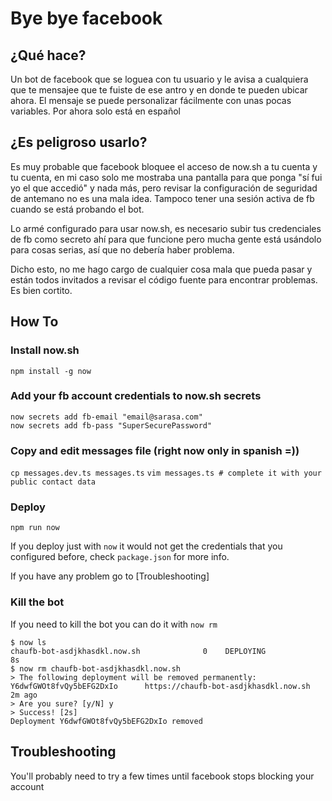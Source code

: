 # Bye bye facebook

## ¿Qué hace?

Un bot de facebook que se loguea con tu usuario y le avisa a cualquiera que te mensajee que te fuiste de ese antro y en donde te pueden ubicar ahora. El mensaje se puede personalizar fácilmente con unas pocas variables. Por ahora solo está en español

## ¿Es peligroso usarlo?

Es muy probable que facebook bloquee el acceso de now.sh a tu cuenta y tu cuenta, en mi caso solo me mostraba una pantalla para que ponga "sí fui yo el que accedió" y nada más, pero revisar la configuración de seguridad de antemano no es una mala idea. Tampoco tener una sesión activa de fb cuando se está probando el bot.

Lo armé configurado para usar now.sh, es necesario subir tus credenciales de fb como secreto ahí para que funcione pero mucha gente está usándolo para cosas serias, así que no debería haber problema.

Dicho esto, no me hago cargo de cualquier cosa mala que pueda pasar y están todos invitados a revisar el código fuente para encontrar problemas. Es bien cortito.

## How To

###  Install now.sh

`npm install -g now`

###  Add your fb account credentials to now.sh secrets

```
now secrets add fb-email "email@sarasa.com"
now secrets add fb-pass "SuperSecurePassword"
```

###  Copy and edit messages file (right now only in spanish =))

`cp messages.dev.ts messages.ts`
`vim messages.ts # complete it with your public contact data`

###  Deploy 

`npm run now`

If you deploy just with `now` it would not get the credentials that you configured before, check `package.json` for more info.

If you have any problem go to [Troubleshooting]

### Kill the bot

If you need to kill the bot you can do it with `now rm`

```
$ now ls
chaufb-bot-asdjkhasdkl.now.sh              0    DEPLOYING              8s
$ now rm chaufb-bot-asdjkhasdkl.now.sh
> The following deployment will be removed permanently:
Y6dwfGWOt8fvQy5bEFG2DxIo      https://chaufb-bot-asdjkhasdkl.now.sh      2m ago
> Are you sure? [y/N] y
> Success! [2s]
Deployment Y6dwfGWOt8fvQy5bEFG2DxIo removed
```

## Troubleshooting

You'll probably need to try a few times until facebook stops blocking your account
